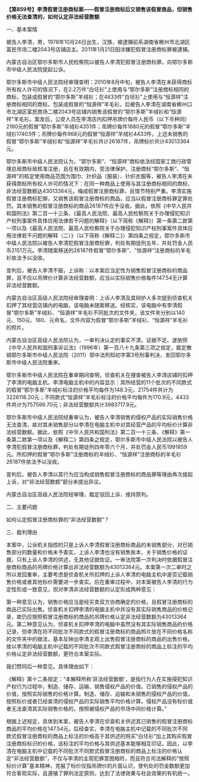 **【第859号】李清假冒注册商标案——假冒注册商标后又销售该假冒商品，但销售价格无法查清的，如何认定非法经营数额**

一、基本案情

被告人李清，男，1978年10月24日出生，汉族，被逮捕前系湖南省郴州市北湖区富民市场二楼2043号店铺店主。2011年1月21日因涉嫌犯假冒注册商标罪被逮捕。

内蒙古自治区鄂尔多斯市人民检察院以被告人李清犯假冒注册商标罪，向鄂尔多斯市中级人民法院提起公诉。

鄂尔多斯市中级人民法院经审理查明：2010年8月中旬，被告人李清在未获得商标所有权人许可的情况下，在2.2万件“白坯衫”上使用与“鄂尔多斯”注册商标相同的商标，包装成假冒的“鄂尔多斯”羊绒衫；在4633件“白坯衫”上使用与“恒源祥”注册商标相同的商标，包装成假冒的“恒源祥”羊毛衫。后被告人李清在湖南省郴州口市北湖区富民商场二楼2043号店铺内销售该假冒的“鄂尔多斯”羊绒衫和“恒源祥”羊毛衫。案发后，公安人员在李清店内扣押吊牌价每件人民币（以下币种同）2180元的假冒“鄂尔多斯”羊绒衫4351件；吊牌价每件1680元的假冒“鄂尔多斯”羊绒衫17403件；吊牌价每件968元的假冒“恒源祥”羊绒衫4433件。上述未销售的假冒“鄂尔多斯”羊绒衫和“恒源祥”羊毛衫共计26187件，吊牌标价共计43013364元。

鄂尔多斯市中级人民法院认为，“鄂尔多斯”、“恒源祥”商标依法经国家工商行政管理总局商标局核准注册，且在有效期内，受法律保护。注册商标“鄂尔多斯”、“恒源祥”的核定使用商品范围为围巾、针织品（服装）、针织衣服等，被告人李清在未获得商标所有权人许可的情况下：在同一种商品上使用与其注册商标相同的商标，非法经营数额达43013364元，梅成假冒注册商标罪，且情节特别严重。李清实施假冒注册商标犯罪，又销售该假冒注册商标的商品，应当以假冒注册商标罪定罪处罚。其未销售的假冒注册商标的商品26187件应予没收。据此，依照《中华人民共和国刑法》第二百一十三条、《最高人民法院、最高人民检察院关于办理侵犯知识产权刑事案件具体应用法律若干问题的解释》（以下简称《解释》）第一条第二款第一项以及《最高人民法院、最高人民检察院关于办理侵犯知识产权刑事案件具体应用法律若干问题的解释（二）》（以下简称《解释二》）第四条之规定，鄂尔多斯市中级人民法院以被告人李清犯假冒注册商标罪，判处有期徒刑五年，并处罚金人民币2151万元。李清随案移送的26187件假冒“鄂尔多斯”、“恒源祥”注册商标的羊毛衫依法予以没收。

宣判后，被告人李清不服，上诉称：以本案应当定性为销售假冒注册商标的商品罪，且不应以吊牌价计算非法经营数额，应当以实际销售价格每件147.54无计算非法经营数额。

内蒙古自治区高级人民法院经审理查明：上诉人李清及其辩护人多次提到侦查机关扣押了其经营店铺内的电脑，该电脑未随案移送。经核实，该电脑中有李清假冒“鄂尔多斯”羊绒衫、“恒源祥”羊毛衫不同批次的文件夹，该文件夹分别以140元、150元、180、元命名，文件内容为假冒“鄂尔多斯”羊绒衫、“恒源祥”羊毛衫的照片。

内蒙古自治区高级人民法院认为，一审判决认定的事实不清，证据不足。遂依照《中华人民共和国刑事诉讼法》（1996年）第一百八十九条第三项之规定，裁定撤销鄂尔多斯市中级人民法院（2011）鄂中法刑知初字第3号刑事判决，发回鄂尔多斯市中级人民法院重审。

鄂尔多斯市中级人民法院在重审期间查明，侦查机关在搜查被告人李清店铺时扣押了李清的电脑主机，李清电脑主机中的内容显示：其所经营的11个批次的不同款式的假冒“鄂尔多斯”羊绒衫标注的价格平均每件为148.3元，21754件共计为3226118.20元；不同款式“恒源祥”羊毛衫标注的价格平均每件为170.9元，4433件共计为757599.70元；非法经营数额共计3983717.9元。

鄂尔多斯市中级人民法院经重审认为，被告人李清销售的侵权产品的实际销售价格无法查清，故对其未销售部分以李清在电脑主机中对其经营产品的平均标价计算非法经营数额。据此，依照《中华人民共和国刑法》第二百一十三条、《解释》第一条第二款第一项以及《解释二》第四条之规定，鄂尔多斯市中级人民法院以被告人李清犯假冒注册商标罪，判处有期徒刑四年零六个月，并处罚金人民币1991859元。所扣押的假冒“鄂尔多斯”注册商标的羊绒衫、“恒源祥”注册商标的羊毛衫26187件依法予以没收。

宣判后，被告人李清以其行为应当构成销售假冒注册商标的商品罪等理由再次提起上诉，对“非法经营数额”部分未提出异议。

内蒙古自治区高级人民法院经审理，裁定驳回上诉，维持原判。

二、主要问题

如何认定假冒注册商标罪的“非法经营数额”？

三、裁判理由

本案中，公诉机关指控的只是上诉人李清假冒注册商标商品的未销售部分，对已销售部分的数量和价格未予查实，上诉人李清也没有销售账本，关于销售价格的证据，只有上诉人李清的供述，无其他证据佐证。一审法院第一次判决时依据假冒注册商标商品的吊牌价格计算出非法经营数额为43013364元。本案第一次二审时之所以发回重审，主要考虑是侦查机关所扣押的上诉人李清的电脑主机中是否记载销售价格或者其他标价需要进一步查实。后在重审过程中，对本案被告人李清的行为定性形成一致意见，但对李清非法经营数额的认定形成两种意见：

第一种意见认为，销售价格应当是经买卖双方协商确定的价格，且假冒注册商标的商品已实际出售。侦查机关扣押李清的电脑主机中并没有其实际销售商品的价格记录，故仍应按照假冒注册商标的商品的吊牌价格认定非法经营数额为43013364元。第二种意见认为，侦查机关扣押李清的电脑中虽然没有其实际销售商品的价格记录，但李清在将不同批次不同款式的假冒注册商标的商品照片放在不同价格名称的文件夹中的做法，基本反映出李清主观上出售假冒注册商标的商品的出售价格。故以李清的电脑主机中记载的不同批次不同款式假冒注册商标的商品上标注的平均价格认定非法经营数额，更符合本案实际。

我们赞同后一种意见。具体理由如下：

《解释》第十二条规定：“本解释所称‘非法经营数额’，是指行为人在实施侵犯知识产权行为过程中，制造、储存、运输、销售侵权产品的价值。已销售的侵权产品的价值，按照实际销售的价格计算。制造、储存、运输和未销售的侵权产品的价值，按照标价或者已经查清的侵权产品的实际销售平均价格计算。侵权产品没有标价或者无法查清其实际销售价格的，按照被侵权产品的市场中间价格计算。”

根据上述规定，具体到本案，被告人李清在侦查机关供述其已销售的假冒注册商标商品的平均价格在147.54元。后经查实，李清在电脑主机中记载的不同批次不同款式假冒注册商标的商品上标注的价格高于其供述的购买“白坯衫”加上其购买假冒注册商标标识的价格，该标注的平均价格与其供述基本能够相互印证。因此，以李清在电脑主机中记载的不同批次不同款式假冒注册商标的商品上标注的价格认定“非法经营数额”，不仅与李清的主观犯罪意图相符，而且符合司法解释的“按照标价计算”基本精神，克服了标价仅指吊牌价的片面认识，使判处的罚金数额更加符合客观实际，且遵循了罪刑法定原则，达到了法律效果与社会效果的有机统一。